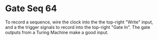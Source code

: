 # Gate Seq 64

To record a sequence, wire the clock into the the top-right "Write" input, and a the trigger signals to record into the top-right "Gate In". The gate outputs from a Turing Machine make a good input.